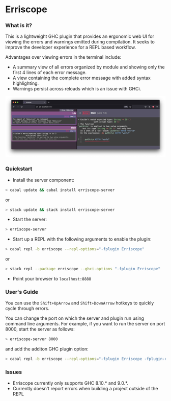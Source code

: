 # Erriscope

### What is it?

This is a lightweight GHC plugin that provides an ergonomic web UI for viewing
the errors and warnings emitted during compilation. It seeks to improve the
developer experience for a REPL based workflow.

Advantages over viewing errors in the terminal include:
- A summary view of all errors organized by module and showing only the first 4
  lines of each error message.
- A view containing the complete error message with added syntax highlighting.
- Warnings persist across reloads which is an issue with GHCi.

![Screenshot](/screenshot.png)

### Quickstart

- Install the server component:
```bash
> cabal update && cabal install erriscope-server
```
or
```bash
> stack update && stack install erriscope-server
```

- Start the server:
```bash
> erriscope-server
```

- Start up a REPL with the following arguments to enable the plugin:
```bash
> cabal repl -b erriscope --repl-options="-fplugin Erriscope"
```
or
```bash
> stack repl --package erriscope --ghci-options "-fplugin Erriscope"
```

- Point your browser to `localhost:8888`

### User's Guide

You can use the `Shift+UpArrow` and `Shift+DownArrow` hotkeys to quickly cycle
through errors.

You can change the port on which the server and plugin run using command line
arguments. For example, if you want to run the server on port 8000, start the
server as follows:
```bash
> erriscope-server 8000
```
and add the additon GHC plugin option:
```bash
> cabal repl -b erriscope --repl-options="-fplugin Erriscope -fplugin-opts Erriscope:8000"
```

### Issues
- Erriscope currently only supports GHC 8.10.* and 9.0.*.
- Currently doesn't report errors when building a project outside of the REPL
